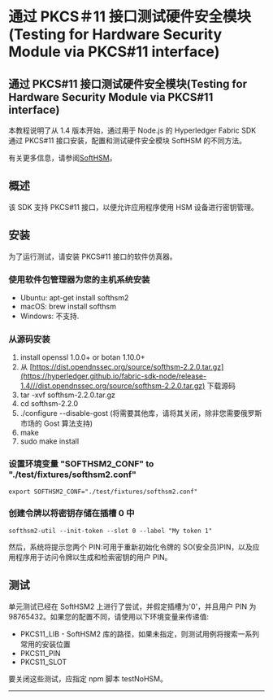 # 通过 PKCS＃11 接口测试硬件安全模块 (Testing for Hardware Security Module via PKCS#11 interface)

## 通过 PKCS#11 接口测试硬件安全模块(Testing for Hardware Security Module via PKCS#11 interface)

本教程说明了从 1.4 版本开始，通过用于 Node.js 的 Hyperledger Fabric SDK 通过 PKCS#11 接口安装，配置和测试硬件安全模块 SoftHSM 的不同方法。

有关更多信息，请参阅[SoftHSM](https://www.opendnssec.org/softhsm/)。

## 概述

该 SDK 支持 PKCS#11 接口，以便允许应用程序使用 HSM 设备进行密钥管理。

## 安装

为了运行测试，请安装 PKCS#11 接口的软件仿真器。

### 使用软件包管理器为您的主机系统安装

- Ubuntu: apt-get install softhsm2
- macOS: brew install softhsm
- Windows: 不支持.

### 从源码安装

1. install openssl 1.0.0+ or botan 1.10.0+
2. 从 [https://dist.opendnssec.org/source/softhsm-2.2.0.tar.gz](https://hyperledger.github.io/fabric-sdk-node/release-1.4///dist.opendnssec.org/source/softhsm-2.2.0.tar.gz) 下载源码
3. tar -xvf softhsm-2.2.0.tar.gz
4. cd softhsm-2.2.0
5. ./configure --disable-gost (将需要其他库，请将其关闭，除非您需要俄罗斯市场的 Gost 算法支持)
6. make
7. sudo make install

### 设置环境变量 "SOFTHSM2_CONF" to "./test/fixtures/softhsm2.conf"

```shell
export SOFTHSM2_CONF="./test/fixtures/softhsm2.conf"
```

### 创建令牌以将密钥存储在插槽 0 中

```shell
softhsm2-util --init-token --slot 0 --label "My token 1"
```

然后，系统将提示您两个 PIN:可用于重新初始化令牌的 SO(安全员)PIN，以及应用程序用于访问令牌以生成和检索密钥的用户 PIN。

## 测试

单元测试已经在 SoftHSM2 上进行了尝试，并假定插槽为'0'，并且用户 PIN 为 98765432。如果您的配置不同，请使用以下环境变量来传递值:

- PKCS11_LIB - SoftHSM2 库的路径，如果未指定，则测试用例将搜索一系列常用的安装位置
- PKCS11_PIN
- PKCS11_SLOT

要关闭这些测试，应指定 npm 脚本 testNoHSM。

---
